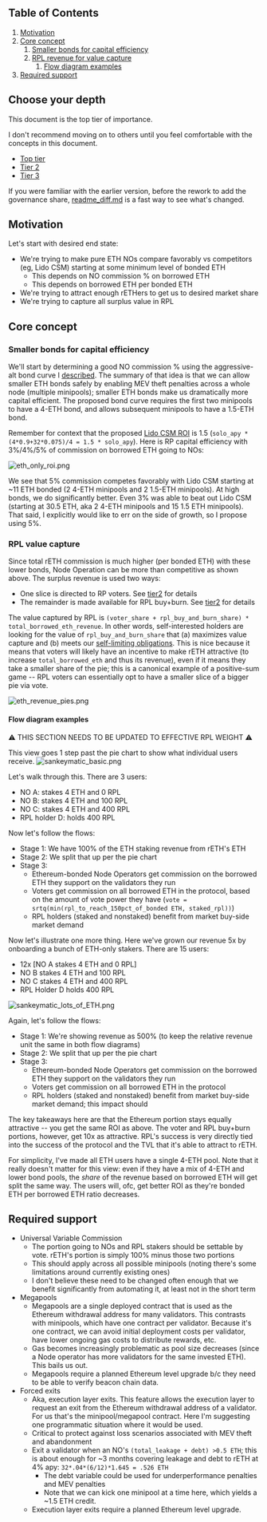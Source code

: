 ## Table of Contents
1. [Motivation](#motivation)
2. [Core concept](#core-concept)
   1. [Smaller bonds for capital efficiency](#smaller-bonds-for-capital-efficiency)
   2. [RPL revenue for value capture](#rpl-revenue-for-value-capture)
      1. [Flow diagram examples](#flow-diagram-examples)
3. [Required support](#required-support)

## Choose your depth
This document is the top tier of importance.

I don't recommend moving on to others until you feel comfortable with the concepts in this document.
- [Top tier](./readme.md)
- [Tier 2](./readme_tier2.md)
- [Tier 3](./readme_tier3.md)

If you were familiar with the earlier version, before the rework to add the governance share, [readme_diff.md](./readme_diff.md) is a fast way to see what's changed.


## Motivation
Let's start with desired end state:
- We're trying to make pure ETH NOs compare favorably vs competitors (eg, Lido CSM) starting at some minimum level of bonded ETH
  - This depends on NO commission % on borrowed ETH
  - This depends on borrowed ETH per bonded ETH
- We're trying to attract enough rETHers to get us to desired market share
- We're trying to capture all surplus value in RPL

## Core concept

### Smaller bonds for capital efficiency
We'll start by determining a good NO commission % using the aggressive-alt bond curve I [described](../2023_11_rapid_research_incubator/bond_curves.md). The summary of that idea is that we can allow smaller ETH bonds safely by enabling MEV theft penalties across a whole node (multiple minipools); smaller ETH bonds make us dramatically more capital efficient. The proposed bond curve requires the first two minipools to have a 4-ETH bond, and allows subsequent minipools to have a 1.5-ETH bond. 

Remember for context that the proposed [Lido CSM ROI](https://research.lido.fi/t/bond-and-staking-fee-napkin-math/5999) is 1.5 (`solo_apy * (4*0.9+32*0.075)/4 = 1.5 * solo_apy`). Here is RP capital efficiency with 3%/4%/5% of commission on borrowed ETH going to NOs:

![eth_only_roi.png](eth_only_roi.png)

We see that 5% commission competes favorably with Lido CSM starting at ~11 ETH bonded (2 4-ETH minipools and 2 1.5-ETH minipools). At high bonds, we do significantly better. Even 3% was able to beat out Lido CSM (starting at 30.5 ETH, aka 2 4-ETH minipools and 15 1.5 ETH minipools). That said, I explicitly would like to err on the side of growth, so I propose using 5%.

### RPL value capture
Since total rETH commission is much higher (per bonded ETH) with these lower bonds, Node Operation can be more than competitive as shown above. The surplus revenue is used two ways:
- One slice is directed to RP voters. See [tier2](./readme_tier2.md#voter-share-thoughts) for details
- The remainder is made available for RPL buy+burn. See [tier2](./readme_tier2.md#rpl-buyburn) for details

The value captured by RPL is `(voter_share + rpl_buy_and_burn_share) * total_borrowed_eth_revenue`. In other words, self-interested holders are looking for the value of `rpl_buy_and_burn_share` that (a) maximizes value capture and (b) meets our [self-limiting obligations](https://rpips.rocketpool.net/RPIPs/RPIP-17). This is nice because it means that voters will likely have an incentive to make rETH attractive (to increase `total_borrowed_eth` and thus its revenue), even if it means they take a smaller share of the pie; this is a canonical example of a positive-sum game -- RPL voters can essentially opt to have a smaller slice of a bigger pie via vote.

![eth_revenue_pies.png](eth_revenue_pies.png)

#### Flow diagram examples
⚠ THIS SECTION NEEDS TO BE UPDATED TO EFFECTIVE RPL WEIGHT ⚠

This view goes 1 step past the pie chart to show what individual users receive.
![sankeymatic_basic.png](sankeymatic_basic.png)

Let's walk through this. There are 3 users:
- NO A: stakes 4 ETH and 0 RPL
- NO B: stakes 4 ETH and 100 RPL
- NO C: stakes 4 ETH and 400 RPL
- RPL holder D: holds 400 RPL

Now let's follow the flows:
- Stage 1: We have 100% of the ETH staking revenue from rETH's ETH
- Stage 2: We split that up per the pie chart
- Stage 3:
  - Ethereum-bonded Node Operators get commission on the borrowed ETH they support on the validators they run
  - Voters get commission on all borrowed ETH in the protocol, based on the amount of vote power they have (`vote = srtq(min(rpl_to_reach_150pct_of_bonded ETH, staked_rpl))`)
  - RPL holders (staked and nonstaked) benefit from market buy-side market demand

Now let's illustrate one more thing. Here we've grown our revenue 5x by onboarding a bunch of ETH-only stakers.
There are 15 users:
- 12x [NO A stakes 4 ETH and 0 RPL]
- NO B stakes 4 ETH and 100 RPL
- NO C stakes 4 ETH and 400 RPL
- RPL Holder D holds 400 RPL

![sankeymatic_lots_of_ETH.png](sankeymatic_lots_of_ETH.png)

Again, let's follow the flows:
- Stage 1: We're showing revenue as 500% (to keep the relative revenue unit the same in both flow diagrams)
- Stage 2: We split that up per the pie chart
- Stage 3:
  - Ethereum-bonded Node Operators get commission on the borrowed ETH they support on the validators they run
  - Voters get commission on all borrowed ETH in the protocol
  - RPL holders (staked and nonstaked) benefit from market buy-side market demand; this impact should 

The key takeaways here are that the Ethereum portion stays equally attractive -- you get the same ROI as above. The voter and RPL buy+burn portions, however, get 10x as attractive. RPL's success is very directly tied into the success of the protocol and the TVL that it's able to attract to rETH. 

For simplicity, I've made all ETH users have a single 4-ETH pool. Note that it really doesn't matter for this view: even if they have a mix of 4-ETH and lower bond pools, the _share_ of the revenue based on borrowed ETH will get split the same way. The users will, ofc, get better ROI as they're bonded ETH per borrowed ETH ratio decreases.

## Required support
- Universal Variable Commission
  - The portion going to NOs and RPL stakers should be settable by vote. rETH's portion is simply 100% minus those two portions 
  - This should apply across all possible minipools (noting there's some limitations around currently existing ones)
  - I don't believe these need to be changed often enough that we benefit significantly from automating it, at least not in the short term
- Megapools
  - Megapools are a single deployed contract that is used as the Ethereum withdrawal address for many validators. This contrasts with minipools, which have one contract per validator. Because it's one contract, we can avoid initial deployment costs per validator, have lower ongoing gas costs to distribute rewards, etc.
  - Gas becomes increasingly problematic as pool size decreases (since a Node operator has more validators for the same invested ETH). This bails us out.
  - Megapools require a planned Ethereum level upgrade b/c they need to be able to verify beacon chain data. 
- Forced exits
  - Aka, execution layer exits. This feature allows the execution layer to request an exit from the Ethereum withdrawal address of a validator. For us that's the minipool/megapool contract. Here I'm suggesting one programmatic situation where it would be used.
  - Critical to protect against loss scenarios associated with MEV theft and abandonment
  - Exit a validator when an NO's `(total_leakage + debt) >0.5 ETH`; this is about enough for ~3 months covering leakage and debt to rETH at 4% apy: `32*.04*(6/12)*1.645 = .526 ETH`
    - The debt variable could be used for underperformance penalties and MEV penalties
    - Note that we can kick one minipool at a time here, which yields a ~1.5 ETH credit.
  - Execution layer exits require a planned Ethereum level upgrade.